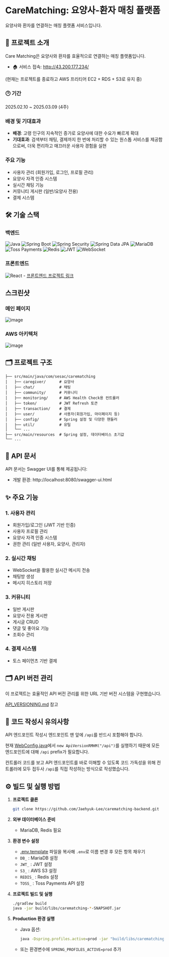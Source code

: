 # CareMatching: 요양사-환자 매칭 플랫폼

요양사와 환자를 연결하는 매칭 플랫폼 서비스입니다.

## 📘 프로젝트 소개

Care Matching은 요양사와 환자를 효율적으로 연결하는 매칭 플랫폼입니다.

* 🏠 서비스 접속: http://43.200.177.234/

(현재는 프로젝트를 종료하고 AWS 프리티어 EC2 + RDS + S3로 유지 중)

### 🕑 기간

2025.02.10 ~ 2025.03.09 (4주)

### 배경 및 기대효과

* **배경**: 
고령 인구의 지속적인 증가로 요양사에 대한 수요가 빠르게 확대
* **기대효과**: 
검색부터 채팅, 결제까지 한 번에 처리할 수 있는 원스톱 서비스를 제공함으로써, 더욱 편리하고 매끄러운 사용자 경험을 실현

### 주요 기능

- 사용자 관리 (회원가입, 로그인, 프로필 관리)
- 요양사 자격 인증 시스템
- 실시간 채팅 기능
- 커뮤니티 게시판 (일반/요양사 전용)
- 결제 시스템

## 🛠️ 기술 스택

### 백엔드

![Java](https://img.shields.io/badge/Java-21-blue?style=flat&logo=java)
![Spring Boot](https://img.shields.io/badge/Spring%20Boot-3-6DB33F?style=flat-square&logo=Spring&logoColor=white)
![Spring Security](https://img.shields.io/badge/Spring%20Security-6DB33F?style=flat&logo=spring&logoColor=white)
![Spring Data JPA](https://img.shields.io/badge/Spring_Data_JPA-6DB33F?style=flat)
![MariaDB](https://img.shields.io/badge/MariaDB-003545?style=flat&logo=mariadb)
![Toss Payments](https://img.shields.io/badge/Toss_Payments-0064FF?style=flat)
![Redis](https://img.shields.io/badge/Redis-DC382D?style=flat&logo=redis&logoColor=white)
![JWT](https://img.shields.io/badge/JWT-black?style=flat&logo=JSON%20web%20tokens)
![WebSocket](https://img.shields.io/badge/WebSocket-000000?style=flat)

### 프론트엔드
![React](https://img.shields.io/badge/React-61DAFB?style=flat&logo=react&logoColor=black) - [프론트엔드 프로젝트 링크](https://github.com/Jaehyuk-Lee/carematching-front)

## 스크린샷

### 메인 페이지

![image](docs/images/readme/main_page.png)

### AWS 아키텍처

![image](docs/images/readme/AWS.png)

## 🗂️ 프로젝트 구조
```
├── src/main/java/com/sesac/carematching
│   ├── caregiver/      # 요양사
│   ├── chat/           # 채팅
│   ├── community/      # 커뮤니티
│   ├── monitoring/     # AWS Health Check용 컨트롤러
│   ├── token/          # JWT Refresh 토큰
│   ├── transaction/    # 결제
│   ├── user/           # 사용자(회원가입, 마이페이지 등)
│   ├── config/         # Spring 설정 및 다양한 핸들러
│   ├── util/           # 유틸
│   └── ...
├── src/main/resources  # Spring 설정, 데이터베이스 초기값
└── ...
```

## 📄 API 문서

API 문서는 Swagger UI를 통해 제공됩니다:
- 개발 환경: http://localhost:8080/swagger-ui.html

## ✨ 주요 기능

### 1. 사용자 관리
- 회원가입/로그인 (JWT 기반 인증)
- 사용자 프로필 관리
- 요양사 자격 인증 시스템
- 권한 관리 (일반 사용자, 요양사, 관리자)

### 2. 실시간 채팅
- WebSocket을 활용한 실시간 메시지 전송
- 채팅방 생성
- 메시지 히스토리 저장

### 3. 커뮤니티
- 일반 게시판
- 요양사 전용 게시판
- 게시글 CRUD
- 댓글 및 좋아요 기능
- 조회수 관리

### 4. 결제 시스템
- 토스 페이먼츠 기반 결제

## 🗂️ API 버전 관리

이 프로젝트는 효율적인 API 버전 관리를 위한 URL 기반 버전 시스템을 구현했습니다.

[API_VERSIONING.md](./docs/API_VERSIONING.md) 참고

## 📝 코드 작성시 유의사항

API 엔드포인트 작성시 엔드포인트 맨 앞에 `/api`를 반드시 포함해야 합니다.

현재 [WebConfig.java](./src/main/java/com/sesac/carematching/config/WebConfig.java)에서 `new ApiVersionRMHM("/api")`를 실행하기 때문에 모든 엔드포인트에 대해 `/api` prefix가 필요합니다.

컨트롤러 코드를 보고 API 엔드포인트를 바로 이해할 수 있도록 코드 가독성을 위해 컨트롤러에 모두 접두사 `/api`를 직접 작성하는 방식으로 작성했습니다.

## ⚙️ 빌드 및 실행 방법

1. **프로젝트 클론**
    ```bash
    git clone https://github.com/Jaehyuk-Lee/carematching-backend.git
    ```

2. **외부 데이터베이스 준비**
    - MariaDB, Redis 필요

3. **환경 변수 설정**
    - [.env.template](./.env.template) 파일을 복사해 `.env`로 이름 변경 후 모든 항목 채우기
    - `DB_` : MariaDB 설정
    - `JWT_` : JWT 설정
    - `S3_` : AWS S3 설정
    - `REDIS_` : Redis 설정
    - `TOSS_` : Toss Payments API 설정

4. **프로젝트 빌드 및 실행**
    ```bash
    ./gradlew build
    java -jar build/libs/carematching-*-SNAPSHOT.jar
    ```

5. **Production 환경 실행**
    - Java 옵션:  
      ```bash
      java -Dspring.profiles.active=prod -jar "build/libs/carematching-*-SNAPSHOT.jar"
      ```
    - 또는 환경변수에 `SPRING_PROFILES_ACTIVE=prod` 추가
